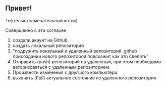 ## Привет!

Тефтелька замечательный котик) 

Совершенно с эти согласен

1. создали акаунт на Github
2. создать локальный репозиторий
3. "подружить локальный и удаленный репозиторий. github присоздании нового репозитороя подскажит как это сделать"
4. Отправить (push) репозиторий на удаленный, при этом необходимо авторизоваться с удаленным репозиторием
5. Произвести изменения с другшого компьютера
6. выкачать (Pull) актуальное состояние из удаленного репозитория  